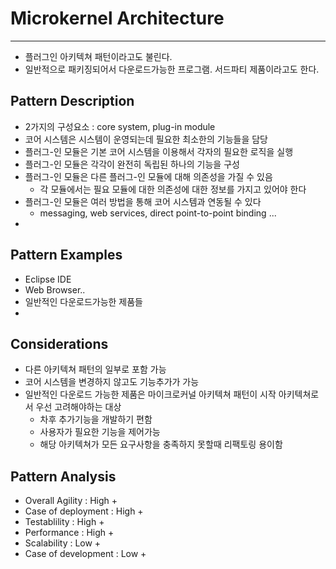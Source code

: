 # Microkernel Architecture
---------------------------

- 플러그인 아키텍쳐 패턴이라고도 불린다.
- 일반적으로 패키징되어서 다운로드가능한 프로그램. 서드파티 제품이라고도 한다.


## Pattern Description
- 2가지의 구성요소 : core system, plug-in module
- 코어 시스템은 시스템이 운영되는데 필요한 최소한의 기능들을 담당
- 플러그-인 모듈은 기본 코어 시스템을 이용해서 각자의 필요한 로직을 실행
- 플러그-인 모듈은 각각이 완전히 독립된 하나의 기능을 구성
- 플러그-인 모듈은 다른 플러그-인 모듈에 대해 의존성을 가질 수 있음
  + 각 모듈에서는 필요 모듈에 대한 의존성에 대한 정보를 가지고 있어야 한다
- 플러그-인 모듈은 여러 방법을 통해 코어 시스템과 연동될 수 있다
  + messaging, web services, direct point-to-point binding ...
-

## Pattern Examples
- Eclipse IDE 
- Web Browser..
- 일반적인 다운로드가능한 제품들
- 

## Considerations
- 다른 아키텍쳐 패턴의 일부로 포함 가능
- 코어 시스템을 변경하지 않고도 기능추가가 가능
- 일반적인 다운로드 가능한 제품은 마이크로커널 아키텍쳐 패턴이 시작 아키텍쳐로서 우선 고려해야하는 대상
  + 차후 추가기능을 개발하기 편함
  + 사용자가 필요한 기능을 제어가능
  + 해당 아키텍쳐가 모든 요구사항을 충족하지 못할때 리팩토링 용이함 

## Pattern Analysis
- Overall Agility : High
  + 
- Case of deployment : High
  + 
- Testablility : High
  + 
- Performance : High
  + 
- Scalability : Low
  + 
- Case of development : Low
  + 
